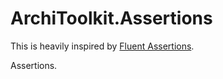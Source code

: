 # ArchiToolkit.Assertions

This is heavily inspired by [Fluent Assertions](https://github.com/fluentassertions/fluentassertions).

Assertions.